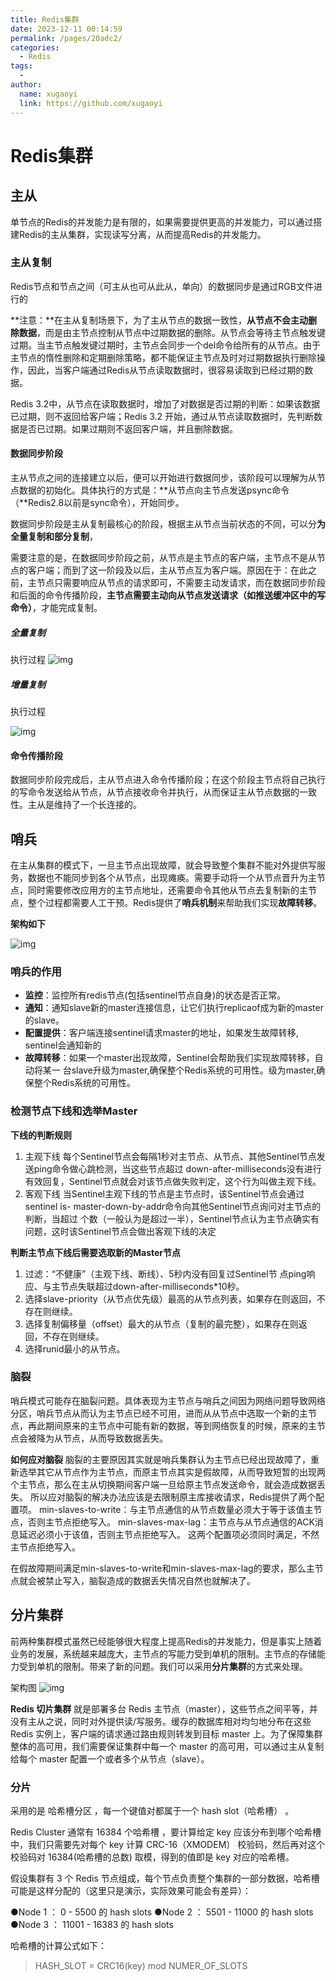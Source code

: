```yaml
---
title: Redis集群
date: 2023-12-11 00:14:59
permalink: /pages/20adc2/
categories:
  - Redis
tags:
  - 
author: 
  name: xugaoyi
  link: https://github.com/xugaoyi
---
```


# Redis集群

## 主从

单节点的Redis的并发能力是有限的，如果需要提供更高的并发能力，可以通过搭建Redis的主从集群，实现读写分离，从而提高Redis的并发能力。

### 主从复制

Redis节点和节点之间（可主从也可从此从，单向）的数据同步是通过RGB文件进行的

**注意：**在主从复制场景下，为了主从节点的数据一致性，**从节点不会主动删除数据**，而是由主节点控制从节点中过期数据的删除。从节点会等待主节点触发键过期。当主节点触发键过期时，主节点会同步一个del命令给所有的从节点。由于主节点的惰性删除和定期删除策略，都不能保证主节点及时对过期数据执行删除操作，因此，当客户端通过Redis从节点读取数据时，很容易读取到已经过期的数据。

Redis 3.2中，从节点在读取数据时，增加了对数据是否过期的判断：如果该数据已过期，则不返回给客户端；Redis 3.2 开始，通过从节点读取数据时，先判断数据是否已过期。如果过期则不返回客户端，并且删除数据。

#### 数据同步阶段

主从节点之间的连接建立以后，便可以开始进行数据同步，该阶段可以理解为从节点数据的初始化。具体执行的方式是：**从节点向主节点发送psync命令（**Redis2.8以前是sync命令），开始同步。

数据同步阶段是主从复制最核心的阶段，根据主从节点当前状态的不同，可以分**为全量复制和部分复制**，

需要注意的是，在数据同步阶段之前，从节点是主节点的客户端，主节点不是从节点的客户端；而到了这一阶段及以后，主从节点互为客户端。原因在于：在此之前，主节点只需要响应从节点的请求即可，不需要主动发请求，而在数据同步阶段和后面的命令传播阶段，**主节点需要主动向从节点发送请求（如推送缓冲区中的写命令）**，才能完成复制。

##### 全量复制

执行过程
![img](https://raw.githubusercontent.com/pruedream/PictureBed/main/image/2910022-20230921132639963-31868134.png)

##### 增量复制

执行过程

![img](https://raw.githubusercontent.com/pruedream/PictureBed/main/image/2910022-20230921132646493-2116135518.png)

#### 命令传播阶段

数据同步阶段完成后，主从节点进入命令传播阶段；在这个阶段主节点将自己执行的写命令发送给从节点，从节点接收命令并执行，从而保证主从节点数据的一致性。主从是维持了一个长连接的。

## 哨兵

在主从集群的模式下，一旦主节点出现故障，就会导致整个集群不能对外提供写服务，数据也不能同步到各个从节点，出现瘫痪。需要手动将一个从节点晋升为主节点，同时需要修改应用方的主节点地址，还需要命令其他从节点去复制新的主节点，整个过程都需要人工干预。Redis提供了**哨兵机制**来帮助我们实现**故障转移**。

**架构如下**

![img](https://raw.githubusercontent.com/pruedream/PictureBed/main/image/2910022-20230921132744262-638786026.png)

### 哨兵的作用

- **监控**：监控所有redis节点(包括sentinel节点自身)的状态是否正常。
- **通知**：通知slave新的master连接信息，让它们执行replicaof成为新的master的slave。
- **配置提供**：客户端连接sentinel请求master的地址，如果发生故障转移, sentinel会通知新的
- **故障转移**：如果一个master出现故障，Sentinel会帮助我们实现故障转移，自动将某一 台slave升级为master,确保整个Redis系统的可用性。级为master,确保整个Redis系统的可用性。

### 检测节点下线和选举Master

 **下线的判断规则**

1. 主观下线
   每个Sentinel节点会每隔1秒对主节点、从节点、其他Sentinel节点发送ping命令做心跳检测，当这些节点超过 down-after-milliseconds没有进行有效回复，Sentinel节点就会对该节点做失败判定，这个行为叫做主观下线。
2. 客观下线
   当Sentinel主观下线的节点是主节点时，该Sentinel节点会通过sentinel is- master-down-by-addr命令向其他Sentinel节点询问对主节点的判断，当超过 个数（一般认为是超过一半），Sentinel节点认为主节点确实有问题，这时该Sentinel节点会做出客观下线的决定

**判断主节点下线后需要选取新的Master节点**

1. 过滤：“不健康”（主观下线、断线）、5秒内没有回复过Sentinel节 点ping响应、与主节点失联超过down-after-milliseconds*10秒。
2. 选择slave-priority（从节点优先级）最高的从节点列表，如果存在则返回，不存在则继续。
3. 选择复制偏移量（offset）最大的从节点（复制的最完整），如果存在则返 回，不存在则继续。
4. 选择runid最小的从节点。

### 脑裂

哨兵模式可能存在脑裂问题。具体表现为主节点与哨兵之间因为网络问题导致网络分区，哨兵节点从而认为主节点已经不可用，进而从从节点中选取一个新的主节点，再此期间原来的主节点中可能有新的数据，等到网络恢复的时候，原来的主节点会被降为从节点，从而导致数据丢失。

**如何应对脑裂**
脑裂的主要原因其实就是哨兵集群认为主节点已经出现故障了，重新选举其它从节点作为主节点，而原主节点其实是假故障，从而导致短暂的出现两个主节点，那么在主从切换期间客户端一旦给原主节点发送命令，就会造成数据丢失。
所以应对脑裂的解决办法应该是去限制原主库接收请求，Redis提供了两个配置项。
min-slaves-to-write：与主节点通信的从节点数量必须大于等于该值主节点，否则主节点拒绝写入。
min-slaves-max-lag：主节点与从节点通信的ACK消息延迟必须小于该值，否则主节点拒绝写入。
这两个配置项必须同时满足，不然主节点拒绝写入。

在假故障期间满足min-slaves-to-write和min-slaves-max-lag的要求，那么主节点就会被禁止写入，脑裂造成的数据丢失情况自然也就解决了。

## 分片集群

前两种集群模式虽然已经能够很大程度上提高Redis的并发能力，但是事实上随着业务的发展，系统越来越庞大，主节点的写能力受到单机的限制。主节点的存储能力受到单机的限制。带来了新的问题。我们可以采用**分片集群**的方式来处理。

架构图
![img](https://raw.githubusercontent.com/pruedream/PictureBed/main/image/2910022-20230921132714702-643821654.png)

**Redis 切片集群** 就是部署多台 Redis 主节点（master），这些节点之间平等，并没有主从之说，同时对外提供读/写服务。缓存的数据库相对均匀地分布在这些 Redis 实例上，客户端的请求通过路由规则转发到目标 master 上。为了保障集群整体的高可用，我们需要保证集群中每一个 master 的高可用，可以通过主从复制给每个 master 配置一个或者多个从节点（slave）。

### 分片

采用的是 哈希槽分区 ，每一个键值对都属于一个 hash slot（哈希槽） 。

Redis Cluster 通常有 16384 个哈希槽 ，要计算给定 key 应该分布到哪个哈希槽中，我们只需要先对每个 key 计算 CRC-16（XMODEM） 校验码，然后再对这个校验码对 16384(哈希槽的总数) 取模，得到的值即是 key 对应的哈希槽。

假设集群有 3 个 Redis 节点组成，每个节点负责整个集群的一部分数据，哈希槽可能是这样分配的（这里只是演示，实际效果可能会有差异）：

●Node 1 ： 0 - 5500 的 hash slots
●Node 2 ： 5501 - 11000 的 hash slots
●Node 3 ： 11001 - 16383 的 hash slots

哈希槽的计算公式如下：

> HASH_SLOT = CRC16(key) mod NUMER_OF_SLOTS


